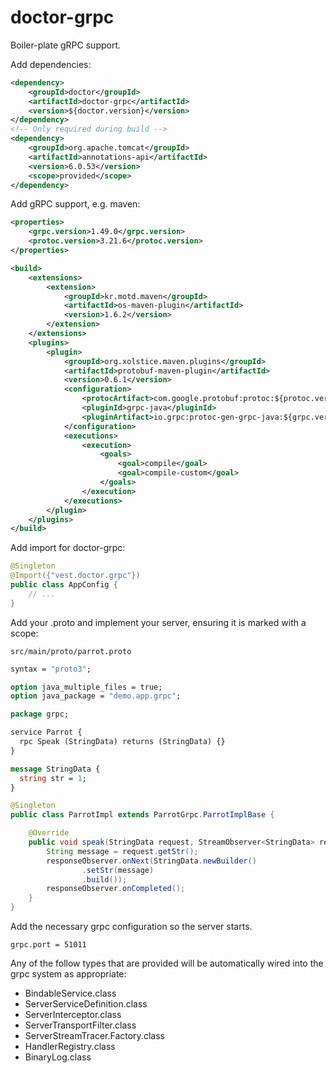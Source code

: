 doctor-grpc
===

Boiler-plate gRPC support.

Add dependencies:
```xml
<dependency>
    <groupId>doctor</groupId>
    <artifactId>doctor-grpc</artifactId>
    <version>${doctor.version}</version>
</dependency>
<!-- Only required during build -->
<dependency>
    <groupId>org.apache.tomcat</groupId>
    <artifactId>annotations-api</artifactId>
    <version>6.0.53</version>
    <scope>provided</scope>
</dependency>
```

Add gRPC support, e.g. maven:
```xml
<properties>
    <grpc.version>1.49.0</grpc.version>
    <protoc.version>3.21.6</protoc.version>
</properties>

<build>
    <extensions>
        <extension>
            <groupId>kr.motd.maven</groupId>
            <artifactId>os-maven-plugin</artifactId>
            <version>1.6.2</version>
        </extension>
    </extensions>
    <plugins>
        <plugin>
            <groupId>org.xolstice.maven.plugins</groupId>
            <artifactId>protobuf-maven-plugin</artifactId>
            <version>0.6.1</version>
            <configuration>
                <protocArtifact>com.google.protobuf:protoc:${protoc.version}:exe:${os.detected.classifier}</protocArtifact>
                <pluginId>grpc-java</pluginId>
                <pluginArtifact>io.grpc:protoc-gen-grpc-java:${grpc.version}:exe:${os.detected.classifier}</pluginArtifact>
            </configuration>
            <executions>
                <execution>
                    <goals>
                        <goal>compile</goal>
                        <goal>compile-custom</goal>
                    </goals>
                </execution>
            </executions>
        </plugin>
    </plugins>
</build>
```

Add import for doctor-grpc:

```java
@Singleton
@Import({"vest.doctor.grpc"})
public class AppConfig {
    // ...
}
```

Add your .proto and implement your server, ensuring it is marked with a scope:

`src/main/proto/parrot.proto`
```protobuf
syntax = "proto3";

option java_multiple_files = true;
option java_package = "demo.app.grpc";

package grpc;

service Parrot {
  rpc Speak (StringData) returns (StringData) {}
}

message StringData {
  string str = 1;
}
```

```java
@Singleton
public class ParrotImpl extends ParrotGrpc.ParrotImplBase {

    @Override
    public void speak(StringData request, StreamObserver<StringData> responseObserver) {
        String message = request.getStr();
        responseObserver.onNext(StringData.newBuilder()
                .setStr(message)
                .build());
        responseObserver.onCompleted();
    }
}
```

Add the necessary grpc configuration so the server starts.
```
grpc.port = 51011
```

Any of the follow types that are provided will be automatically wired into the grpc system as appropriate:
* BindableService.class
* ServerServiceDefinition.class
* ServerInterceptor.class
* ServerTransportFilter.class
* ServerStreamTracer.Factory.class
* HandlerRegistry.class
* BinaryLog.class